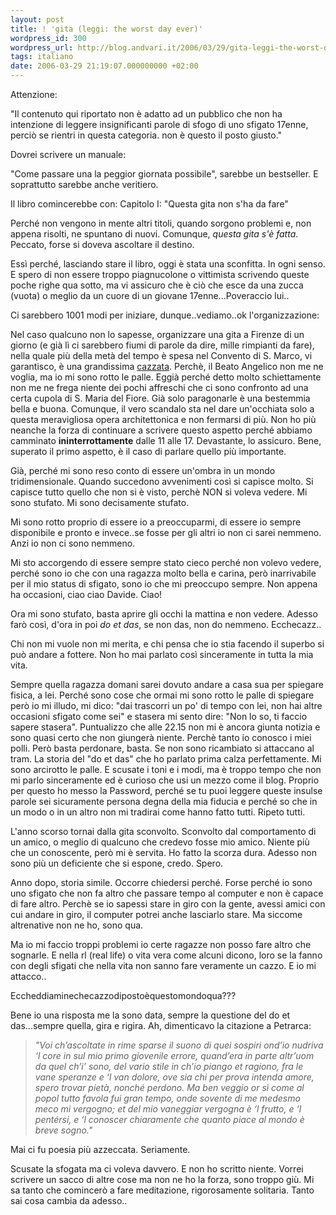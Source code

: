 ```yaml
---
layout: post
title: ! 'gita (leggi: the worst day ever)'
wordpress_id: 300
wordpress_url: http://blog.andvari.it/2006/03/29/gita-leggi-the-worst-day-ever/
tags: italiano
date: 2006-03-29 21:19:07.000000000 +02:00
---
```

Attenzione:

"Il contenuto qui riportato non è adatto ad un pubblico che non ha intenzione di leggere insignificanti parole di sfogo di uno sfigato 17enne, perciò se rientri in questa categoria. non è questo il posto giusto."

<!--more-->

Dovrei scrivere un manuale:

"Come passare una la peggior giornata possibile", sarebbe un bestseller. E soprattutto sarebbe anche veritiero.

Il libro comincerebbe con:
Capitolo I: "Questa gita non s'ha da fare"

Perché non vengono in mente altri titoli, quando sorgono problemi e, non appena risolti, ne spuntano di nuovi. Comunque, <em>questa gita s'è fatta</em>. Peccato, forse si doveva ascoltare il destino.

Essì perché, lasciando stare il libro, oggi è stata una sconfitta. In ogni senso. E spero di non essere troppo piagnucolone o vittimista scrivendo queste poche righe qua sotto, ma vi assicuro che è ciò che esce da una zucca (vuota) o meglio da un cuore di un giovane 17enne...Poveraccio lui..

Ci sarebbero 1001 modi per iniziare, dunque..vediamo..ok l'organizzazione:

Nel caso qualcuno non lo sapesse, organizzare una gita a Firenze di un giorno (e già lì ci sarebbero fiumi di parole da dire, mille rimpianti da fare), nella quale più della metà del tempo è spesa nel Convento di S. Marco, vi garantisco, è una grandissima <u>cazzata</u>. Perchè, il Beato Angelico non me ne voglia, ma io mi sono rotto le palle. Eggià perché detto molto schiettamente non me ne frega niente dei pochi affreschi che ci sono confronto ad una certa cupola di S. Maria del Fiore. Già solo paragonarle è una bestemmia bella e buona. Comunque, il vero scandalo sta nel dare un'occhiata solo a questa meravigliosa opera architettonica e non fermarsi di più. Non ho più neanche la forza di continuare a scrivere questo aspetto perché abbiamo camminato <strong>ininterrottamente</strong> dalle 11 alle 17. Devastante, lo assicuro.
Bene, superato il primo aspetto, è il caso di parlare quello più importante.

Già, perché mi sono reso conto di essere un'ombra in un mondo tridimensionale. Quando succedono avvenimenti così si capisce molto. Si capisce tutto quello che non si è visto, perchè NON si voleva vedere. Mi sono stufato. Mi sono decisamente stufato.

Mi sono rotto proprio di essere io a preoccuparmi, di essere io sempre disponibile e pronto e invece..se fosse per gli altri io non ci sarei nemmeno. Anzi io non ci sono nemmeno.

Mi sto accorgendo di essere sempre stato cieco perché non volevo vedere, perché sono io che con una ragazza molto bella e carina, però inarrivabile per il mio status di sfigato, sono io che mi preoccupo sempre. Non appena ha occasioni, ciao ciao Davide. Ciao!

Ora mi sono stufato, basta aprire gli occhi la mattina e non vedere. Adesso farò così, d'ora in poi <em>do et das</em>, se non das, non do nemmeno. Ecchecazz..

Chi non mi vuole non mi merita, e chi pensa che io stia facendo il superbo si può andare a fottere. Non ho mai parlato così sinceramente in tutta la mia vita.

Sempre quella ragazza domani sarei dovuto andare a casa sua per spiegare fisica, a lei. Perché sono cose che ormai mi sono rotto le palle di spiegare però io mi illudo, mi dico: "dai trascorri un po' di tempo con lei, non hai altre occasioni sfigato come sei" e stasera mi sento dire: "Non lo so, ti faccio sapere stasera". Puntualizzo che alle 22.15 non mi è ancora giunta notizia e sono quasi certo che non giungerà niente. Perchè tanto io conosco i miei polli. Però basta perdonare, basta. Se non sono ricambiato si attaccano al tram. La storia del "do et das" che ho parlato prima calza perfettamente. Mi sono arcirotto le palle. E scusate i toni e i modi, ma è troppo tempo che non mi parlo sinceramente ed è curioso che usi un mezzo come il blog. Proprio per questo ho messo la Password, perché se tu puoi leggere queste insulse parole sei sicuramente persona degna della mia fiducia e perché so che in un modo o in un altro non mi tradirai come hanno fatto tutti. Ripeto tutti.

L'anno scorso tornai dalla gita sconvolto. Sconvolto dal comportamento di un amico, o meglio di qualcuno che credevo fosse mio amico. Niente più che un conoscente, però mi è servita. Ho fatto la scorza dura. Adesso non sono più un deficiente che si espone, credo. Spero.

Anno dopo, storia simile. Occorre chiedersi perché. Forse perché io sono uno sfigato che non fa altro che passare tempo al computer e non è capace di fare altro. Perchè se io sapessi stare in giro con la gente, avessi amici con cui andare in giro, il computer potrei anche lasciarlo stare. Ma siccome altrenative non ne ho, sono qua.

Ma io mi faccio troppi problemi io certe ragazze non posso fare altro che sognarle. E nella rl (real life) o vita vera come alcuni dicono, loro se la fanno con degli sfigati che nella vita non sanno fare veramente un cazzo. E io mi attacco..

Eccheddiaminechecazzodipostoèquestomondoqua???

Bene io una risposta me la sono data, sempre la questione del do et das...sempre quella, gira e rigira. Ah, dimenticavo la citazione a Petrarca:
<blockquote><em>"Voi ch’ascoltate in rime sparse il suono
di quei sospiri ond’io nudriva ‘l core
in sul mio primo giovenile errore,
quand’era in parte altr’uom da quel ch’i’ sono,
del vario stile in ch’io piango et ragiono,
fra le vane speranze e ‘l van dolore,
ove sia chi per prova intenda amore,
spero trovar pietà, nonché perdono.
Ma ben veggio or sì come al popol tutto
favola fui gran tempo, onde sovente
di me medesmo meco mi vergogno;
et del mio vaneggiar vergogna è ‘l frutto,
e ‘l pentérsi, e ‘l conoscer chiaramente
che quanto piace al mondo è breve sogno." </em></blockquote>
Mai ci fu poesia più azzeccata. Seriamente.

Scusate la sfogata ma ci voleva davvero. E non ho scritto niente. Vorrei scrivere un sacco di altre cose ma non ne ho la forza, sono troppo giù. Mi sa tanto che comincerò a fare meditazione, rigorosamente solitaria. Tanto sai cosa cambia da adesso..
